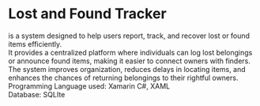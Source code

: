 <h1><strong>Lost and Found Tracker</strong></h1> is a system designed to help users report, track, and recover lost or found items efficiently. 
<br>It provides a centralized platform where individuals can log lost belongings or announce found items, making it easier to connect owners with finders. The system improves organization, reduces delays in locating items, and enhances the chances of returning belongings to their rightful owners.
<br>
Programming Language used: Xamarin C#, XAML
<br>
Database: SQLIte
